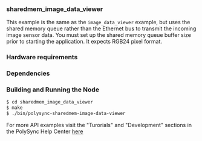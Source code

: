### sharedmem_image_data_viewer
This example is the same as the `image_data_viewer` example, but uses the shared memory queue rather than the Ethernet bus to transmit the incoming image sensor data.
You must set up the shared memory queue buffer size prior to starting the application.
It expects RGB24 pixel format.

### Hardware requirements

### Dependencies

### Building and Running the Node
```bash
$ cd sharedmem_image_data_viewer
$ make
$ ./bin/polysync-sharedmem-image-data-viewer 
```

For more API examples visit the "Turorials" and "Development" sections in the PolySync Help Center [here](https://help.polysync.io/articles/)
